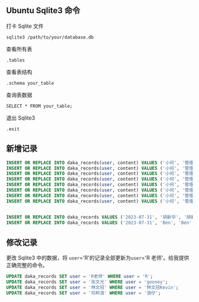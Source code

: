 ## Ubuntu Sqlite3 命令

打卡 Sqlite 文件

```Shell
sqlite3 /path/to/your/database.db
```

查看所有表

```Shell
.tables
```

查看表结构

```Shell
.schema your_table
```

查询表数据

```Shell
SELECT * FROM your_table;
```

退出 Sqlite3

```Shell
.exit
```

## 新增记录

```sql
INSERT OR REPLACE INTO daka_records(user, content) VALUES ('小何', '管理员补卡');
INSERT OR REPLACE INTO daka_records(user, content) VALUES ('小何', '管理员补卡');
INSERT OR REPLACE INTO daka_records(user, content) VALUES ('小何', '管理员补卡');
INSERT OR REPLACE INTO daka_records(user, content) VALUES ('小何', '管理员补卡');
INSERT OR REPLACE INTO daka_records(user, content) VALUES ('小何', '管理员补卡');
INSERT OR REPLACE INTO daka_records(user, content) VALUES ('小何', '管理员补卡');
INSERT OR REPLACE INTO daka_records(user, content) VALUES ('小何', '管理员补卡');
INSERT OR REPLACE INTO daka_records(user, content) VALUES ('小何', '管理员补卡');


INSERT OR REPLACE INTO daka_records VALUES ('2023-07-31', '胡新华', '胡新华', '胡新华 第一天 羽毛球40分钟');
INSERT OR REPLACE INTO daka_records VALUES ('2023-07-31', 'Ben', 'Ben', 'Ben-减脂 打卡3天，户外一半小时');
```

## 修改记录

更改 Sqlite3 中的数据，将 `user`='R'的记录全部更新为`user`='R 老师'。给我提供正确完整的命令。

```sql
UPDATE daka_records SET user = 'R老师' WHERE user = 'R';
UPDATE daka_records SET user = '张文光' WHERE user = 'gooney';
UPDATE daka_records SET user = '林文冠' WHERE user = '林文冠Kevin';
UPDATE daka_records SET user = '邓邦浪' WHERE user = '浪仔';
```
